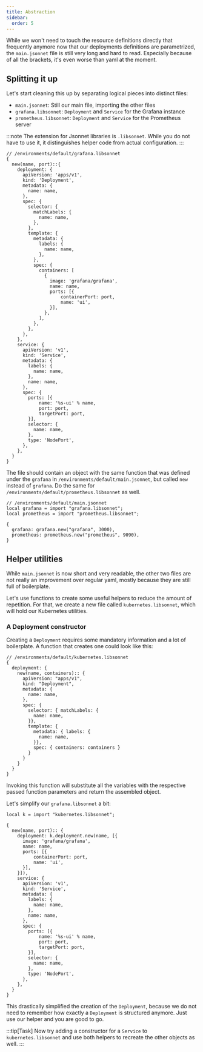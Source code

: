 ```yaml
---
title: Abstraction
sidebar:
  order: 5
---
```


While we won't need to touch the resource definitions directly that frequently
anymore now that our deployments definitions are parametrized, the
`main.jsonnet` file is still very long and hard to read. Especially because of
all the brackets, it's even worse than yaml at the moment.

## Splitting it up

Let's start cleaning this up by separating logical pieces into distinct files:

- `main.jsonnet`: Still our main file, importing the other files
- `grafana.libsonnet`: `Deployment` and `Service` for the Grafana instance
- `prometheus.libsonnet`: `Deployment` and `Service` for the Prometheus server

:::note
The extension for Jsonnet libraries is `.libsonnet`. While you do
not have to use it, it distinguishes helper code from actual configuration.
:::

```jsonnet
// /environments/default/grafana.libsonnet
{
  new(name, port)::{
    deployment: {
      apiVersion: 'apps/v1',
      kind: 'Deployment',
      metadata: {
        name: name,
      },
      spec: {
        selector: {
          matchLabels: {
            name: name,
          },
        },
        template: {
          metadata: {
            labels: {
              name: name,
            },
          },
          spec: {
            containers: [
              {
                image: 'grafana/grafana',
                name: name,
                ports: [{
                    containerPort: port,
                    name: 'ui',
                }],
              },
            ],
          },
        },
      },
    },
    service: {
      apiVersion: 'v1',
      kind: 'Service',
      metadata: {
        labels: {
          name: name,
        },
        name: name,
      },
      spec: {
        ports: [{
            name: '%s-ui' % name,
            port: port,
            targetPort: port,
        }],
        selector: {
          name: name,
        },
        type: 'NodePort',
      },
    },
  }
}
```

The file should contain an object with the same function that was defined under the `grafana` in `/environments/default/main.jsonnet`, but called `new` instead of `grafana`.
Do the same for `/environments/default/prometheus.libsonnet` as well.

```jsonnet
// /environments/default/main.jsonnet
local grafana = import "grafana.libsonnet";
local prometheus = import "prometheus.libsonnet";

{
  grafana: grafana.new("grafana", 3000),
  prometheus: prometheus.new("prometheus", 9090),
}
```

## Helper utilities

While `main.jsonnet` is now short and very readable, the other two files are not
really an improvement over regular yaml, mostly because they are still full of
boilerplate.

Let's use functions to create some useful helpers to reduce the amount of
repetition. For that, we create a new file called `kubernetes.libsonnet`, which
will hold our Kubernetes utilities.

### A Deployment constructor

Creating a `Deployment` requires some mandatory information and a lot of
boilerplate. A function that creates one could look like this:

```jsonnet
// /environments/default/kubernetes.libsonnet
{
  deployment: {
    new(name, containers):: {
      apiVersion: "apps/v1",
      kind: "Deployment",
      metadata: {
        name: name,
      },
      spec: {
        selector: { matchLabels: {
          name: name,
        }},
        template: {
          metadata: { labels: {
            name: name,
          }},
          spec: { containers: containers }
        }
      }
    }
  }
}
```

Invoking this function will substitute all the variables with the respective
passed function parameters and return the assembled object.

Let's simplify our `grafana.libsonnet` a bit:

```jsonnet
local k = import "kubernetes.libsonnet";

{
  new(name, port):: {
    deployment: k.deployment.new(name, [{
      image: 'grafana/grafana',
      name: name,
      ports: [{
          containerPort: port,
          name: 'ui',
      }],
    }]),
    service: {
      apiVersion: 'v1',
      kind: 'Service',
      metadata: {
        labels: {
          name: name,
        },
        name: name,
      },
      spec: {
        ports: [{
            name: '%s-ui' % name,
            port: port,
            targetPort: port,
        }],
        selector: {
          name: name,
        },
        type: 'NodePort',
      },
    },
  }
}
```

This drastically simplified the creation of the `Deployment`, because we do not
need to remember how exactly a `Deployment` is structured anymore. Just use
our helper and you are good to go.

:::tip[Task]
Now try adding a constructor for a `Service` to `kubernetes.libsonnet`
and use both helpers to recreate the other objects as well.
:::
